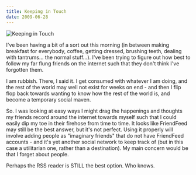 ```yaml
---
title: Keeping in Touch
date: 2009-06-28
---
```


![Keeping in Touch](https://source.unsplash.com/-m88z7ily-w/1600x900)

I've been having a bit of a sort out this morning (in between making breakfast for everybody, coffee, getting dressed, brushing teeth, dealing with tantrums... the normal stuff...). I've been trying to figure out how best to follow my far flung friends on the internet such that they don't think I've forgotten them.

I am rubbish. There, I said it. I get consumed with whatever I am doing, and the rest of the world may well not exist for weeks on end - and then I flip flop back towards wanting to know how the rest of the world is, and become a temporary social maven.

So. I was looking at easy ways I might drag the happenings and thoughts my friends record around the internet towards myself such that I could easily dip my toe in their firehose from time to time. It looks like FriendFeed may still be the best answer, but it's not perfect. Using it properly will involve adding people as "imaginary friends" that do not have FriendFeed accounts - and it's yet another social network to keep track of (but in this case a utilitarian one, rather than a destination). My main concern would be that I forget about people.

Perhaps the RSS reader is STILL the best option. Who knows.